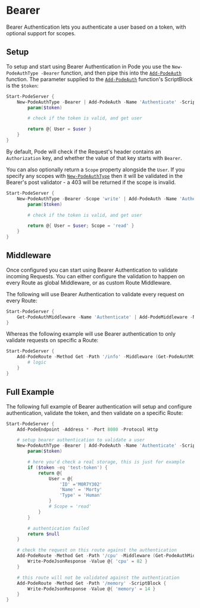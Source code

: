 # Bearer

Bearer Authentication lets you authenticate a user based on a token, with optional support for scopes.

## Setup

To setup and start using Bearer Authentication in Pode you use the `New-PodeAuthType -Bearer` function, and then pipe this into the [`Add-PodeAuth`](../../../../Functions/Authentication/Add-PodeAuth) function. The parameter supplied to the [`Add-PodeAuth`](../../../../Functions/Authentication/Add-PodeAuth) function's ScriptBlock is the `$token`:

```powershell
Start-PodeServer {
    New-PodeAuthType -Bearer | Add-PodeAuth -Name 'Authenticate' -ScriptBlock {
        param($token)

        # check if the token is valid, and get user

        return @{ User = $user }
    }
}
```

By default, Pode will check if the Request's header contains an `Authorization` key, and whether the value of that key starts with `Bearer`.

You can also optionally return a `Scope` property alongside the `User`. If you specify any scopes with [`New-PodeAuthType`](../../../../Functions/Authentication/New-PodeAuthType) then it will be validated in the Bearer's post validator - a 403 will be returned if the scope is invalid.

```powershell
Start-PodeServer {
    New-PodeAuthType -Bearer -Scope 'write' | Add-PodeAuth -Name 'Authenticate' -ScriptBlock {
        param($token)

        # check if the token is valid, and get user

        return @{ User = $user; Scope = 'read' }
    }
}
```

## Middleware

Once configured you can start using Bearer Authentication to validate incoming Requests. You can either configure the validation to happen on every Route as global Middleware, or as custom Route Middleware.

The following will use Bearer Authentication to validate every request on every Route:

```powershell
Start-PodeServer {
    Get-PodeAuthMiddleware -Name 'Authenticate' | Add-PodeMiddleware -Name 'GlobalAuthValidation'
}
```

Whereas the following example will use Bearer authentication to only validate requests on specific a Route:

```powershell
Start-PodeServer {
    Add-PodeRoute -Method Get -Path '/info' -Middleware (Get-PodeAuthMiddleware -Name 'Authenticate') -ScriptBlock {
        # logic
    }
}
```

## Full Example

The following full example of Bearer authentication will setup and configure authentication, validate the token, and then validate on a specific Route:

```powershell
Start-PodeServer {
    Add-PodeEndpoint -Address * -Port 8080 -Protocol Http

    # setup bearer authentication to validate a user
    New-PodeAuthType -Bearer | Add-PodeAuth -Name 'Authenticate' -ScriptBlock {
        param($token)

        # here you'd check a real storage, this is just for example
        if ($token -eq 'test-token') {
            return @{
                User = @{
                    'ID' ='M0R7Y302'
                    'Name' = 'Morty'
                    'Type' = 'Human'
                }
                # Scope = 'read'
            }
        }

        # authentication failed
        return $null
    }

    # check the request on this route against the authentication
    Add-PodeRoute -Method Get -Path '/cpu' -Middleware (Get-PodeAuthMiddleware -Name 'Authenticate') -ScriptBlock {
        Write-PodeJsonResponse -Value @{ 'cpu' = 82 }
    }

    # this route will not be validated against the authentication
    Add-PodeRoute -Method Get -Path '/memory' -ScriptBlock {
        Write-PodeJsonResponse -Value @{ 'memory' = 14 }
    }
}
```
